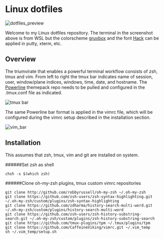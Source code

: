 # Linux dotfiles

![dotfiles_preview](https://github.com/solarrdev/images/blob/main/screenshot_01.png)

Welcome to my Linux dotfiles repository. The terminal in the screenshot above is from WSL but the colorscheme [gruvbox](https://github.com/YV31/gruvbox-css) and the font [Hack](https://github.com/source-foundry/Hack) can be applied in putty, xterm, etc.

## Overview

The triumvirate that enables a powerful terminal workflow consists of zsh, tmux and vim. From left to right the tmux bar indicates name of session, user, window/plane indices, windows, time, date, and hostname. The [Powerline](https://github.com/jimeh/tmux-themepack) themepack repo needs to be pulled and configured in the .tmux.conf file as indicated.

![tmux bar](https://github.com/solarrdev/images/blob/main/tmux_bar.png)

The same Powerline bar format is applied in the vimrc file, which will be configured during the vimrc setup described in the installation section.

![vim_bar](https://github.com/solarrdev/images/blob/main/vim_bar.png)

## Installation

This assumes that zsh, tmux, vim and git are installed on system.


######Set zsh as shell
```
chsh -s $(which zsh)
```

######Clone oh-my-zsh plugins, tmux custom vimrc repositories
```
git clone http://github.com/robbyrussell/oh-my-zsh ~/.oh-my-zsh
git clone https://github.com/zsh-users/zsh-syntax-highlighting.git ~/.oh-my-zsh/custom/plugins/zsh-syntax-highlighting
git clone https://github.com/zdharma/history-search-multi-word.git ~/.oh-my-zsh/custom/plugins/history-search-multi-word
git clone https://github.com/zsh-users/zsh-history-substring-search.git ~/.oh-my-zsh/custom/plugins/zsh-history-substring-search 
git clone https://github.com/tmux-plugins/tpm ~/.tmux/plugins/tpm
git clone https://github.com/CaffeineViking/vimrc.git ~/.vim_temp
sh ~/.vim_temp/setup.sh
```
